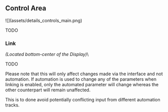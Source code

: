 <h2 class="txt-blue">Control Area</h2>
<div class="image">
![](assets/details_controls_main.png)
</div>

TODO

### Link

<span class="txt-yellow">*(Located bottom-center of the Display)*</span>\

TODO

Please note that this will only affect changes made via the interface and not automation.
If automation is used to change any of the parameters when linking is enabled, only the automated
parameter will change whereas the other counterpart will remain unaffected.

This is to done avoid potentially conflicting input from different automation tracks.
<div class="pb"></div>
